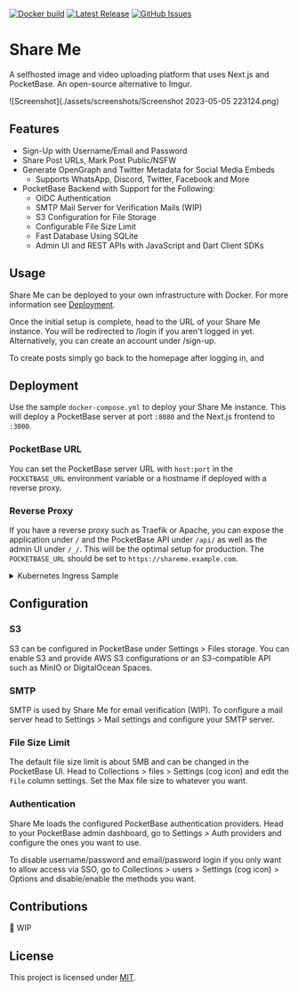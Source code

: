 [![Docker build](https://github.com/Dan6erbond/share-me/actions/workflows/main.yml/badge.svg)](https://github.com/Dan6erbond/share-me/actions/workflows/main.yml)
[![Latest Release](https://img.shields.io/github/v/release/Dan6erbond/share-me?include_prereleases)](https://github.com/Dan6erbond/share-me/releases/latest)
[![GitHub Issues](https://img.shields.io/github/issues/Dan6erbond/share-me)](https://github.com/Dan6erbond/share-me/issues?q=is%3Aissue+is%3Aopen+sort%3Aupdated-desc)

# Share Me

A selfhosted image and video uploading platform that uses Next.js and PocketBase. An open-source alternative to Imgur.

![Screenshot](./assets/screenshots/Screenshot 2023-05-05 223124.png)

## Features

- Sign-Up with Username/Email and Password
- Share Post URLs, Mark Post Public/NSFW
- Generate OpenGraph and Twitter Metadata for Social Media Embeds
  - Supports WhatsApp, Discord, Twitter, Facebook and More
- PocketBase Backend with Support for the Following:
  - OIDC Authentication
  - SMTP Mail Server for Verification Mails (WIP)
  - S3 Configuration for File Storage
  - Configurable File Size Limit
  - Fast Database Using SQLite
  - Admin UI and REST APIs with JavaScript and Dart Client SDKs

## Usage

Share Me can be deployed to your own infrastructure with Docker. For more information see [Deployment](#deployment).

Once the initial setup is complete, head to the URL of your Share Me instance. You will be redirected to /login if you aren't logged in yet. Alternatively, you can create an account under /sign-up.

To create posts simply go back to the homepage after logging in, and

## Deployment

Use the sample `docker-compose.yml` to deploy your Share Me instance. This will deploy a PocketBase server at port `:8080` and the Next.js frontend to `:3000`.

### PocketBase URL

You can set the PocketBase server URL with `host:port` in the `POCKETBASE_URL` environment variable or a hostname if deployed with a reverse proxy.

### Reverse Proxy

If you have a reverse proxy such as Traefik or Apache, you can expose the application under `/` and the PocketBase API under `/api/` as well as the admin UI under `/_/`. This will be the optimal setup for production. The `POCKETBASE_URL` should be set to `https://shareme.example.com`.

<details>
  <summary>Kubernetes Ingress Sample</summary>

```yml
apiVersion: networking.k8s.io/v1
kind: Ingress
metadata:
  name: share-me
spec:
  rules:
    - host: shareme.example.com
      http:
        paths:
          - backend:
              service:
                name: share-me-frontend
                port:
                  name: http
            path: /
            pathType: Prefix
          - backend:
              service:
                name: share-me-server
                port:
                  name: http
            path: /api/
            pathType: Prefix
          - backend:
              service:
                name: share-me-server
                port:
                  name: http
            path: /_/
            pathType: Prefix
```
</details>

## Configuration

### S3

S3 can be configured in PocketBase under Settings > Files storage. You can enable S3 and provide AWS S3 configurations or an S3-compatible API such as MinIO or DigitalOcean Spaces.

### SMTP

SMTP is used by Share Me for email verification (WIP). To configure a mail server head to Settings > Mail settings and configure your SMTP server.

### File Size Limit

The default file size limit is about 5MB and can be changed in the PocketBase UI. Head to Collections > files > Settings (cog icon) and edit the `file` column settings. Set the Max file size to whatever you want.

### Authentication

Share Me loads the configured PocketBase authentication providers. Head to your PocketBase admin dashboard, go to Settings > Auth providers and configure the ones you want to use.

To disable username/password and email/password login if you only want to allow access via SSO, go to Collections > users > Settings (cog icon) > Options and disable/enable the methods you want.

## Contributions

🚧 WIP

## License

This project is licensed under [MIT](./LICENSE).

